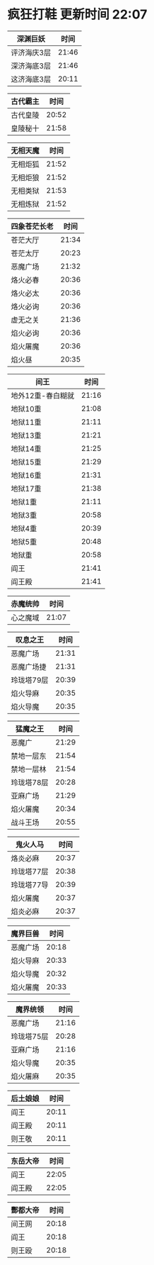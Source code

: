 # 疯狂打鞋 更新时间 22:07

| 深渊巨妖   | 时间    |
|--------|-------|
| 评济海庆3层 | 21:46 |
| 深济海底3层 | 21:46 |
| 这济海底3层 | 20:11 |

| 古代霸主   | 时间    |
|--------|-------|
| 古代皇陵 | 20:52 |
| 皇陵秘十 | 21:58 |

| 无相天魔   | 时间    |
|--------|-------|
| 无相炬狐 | 21:52 |
| 无相炬狼 | 21:52 |
| 无相类狱 | 21:53 |
| 无相炼狱 | 21:52 |

| 四象苍茫长老   | 时间    |
|--------|-------|
| 苍茫大厅 | 21:34 |
| 苍茫太厅 | 20:23 |
| 恶魔广场 | 21:32 |
| 烙火必春 | 20:36 |
| 烙火必太 | 20:36 |
| 烙火必询 | 20:36 |
| 虚无之关 | 21:36 |
| 焰火必询 | 20:36 |
| 焰火屠魔 | 20:36 |
| 焰火昼 | 20:35 |

| 间王   | 时间    |
|--------|-------|
| 地外12重-春白糊就 | 21:16 |
| 地狱10重 | 21:08 |
| 地狱11重 | 21:11 |
| 地狱13重 | 21:21 |
| 地狱14重 | 21:25 |
| 地狱15重 | 21:29 |
| 地狱16重 | 21:31 |
| 地狱17重 | 21:38 |
| 地狱1重 | 21:11 |
| 地狱3重 | 20:58 |
| 地狱4重 | 20:39 |
| 地狱5重 | 20:48 |
| 地狱重 | 20:58 |
| 阎王 | 21:41 |
| 阎王殿 | 21:41 |

| 赤魔统帅   | 时间    |
|--------|-------|
| 心之魔域 | 21:07 |

| 叹息之王   | 时间    |
|--------|-------|
| 恶魔广场 | 21:31 |
| 恶魔广场捷 | 21:31 |
| 玲珑塔79层 | 20:39 |
| 焰火导麻 | 20:35 |
| 焰火导魔 | 20:35 |

| 猛魔之王   | 时间    |
|--------|-------|
| 恶魔广 | 21:29 |
| 禁地一层东 | 21:54 |
| 禁地一层林 | 21:54 |
| 玲珑塔78层 | 20:28 |
| 亚麻广场 | 21:29 |
| 焰火屠魔 | 20:34 |
| 战斗王场 | 20:55 |

| 鬼火人马   | 时间    |
|--------|-------|
| 烙炎必麻 | 20:37 |
| 玲珑塔77层 | 20:38 |
| 玲珑塔77导 | 20:39 |
| 焰火屠魔 | 20:37 |
| 焰炎必麻 | 20:37 |

| 魔界巨兽   | 时间    |
|--------|-------|
| 恶魔广场 | 20:18 |
| 焰火导麻 | 20:33 |
| 焰火导魔 | 20:32 |
| 焰火屠魔 | 20:33 |

| 魔界统领   | 时间    |
|--------|-------|
| 恶魔广场 | 21:16 |
| 玲珑塔75层 | 20:28 |
| 亚麻广场 | 21:16 |
| 焰火导魔 | 20:35 |
| 焰火屠麻 | 20:35 |

| 后土娘娘   | 时间    |
|--------|-------|
| 阎王 | 20:11 |
| 阎王殿 | 20:11 |
| 则王敬 | 20:11 |

| 东岳大帝   | 时间    |
|--------|-------|
| 阎王 | 22:05 |
| 阎王殿 | 22:05 |

| 酆都大帝   | 时间    |
|--------|-------|
| 间王网 | 20:18 |
| 阎王 | 20:18 |
| 则王殴 | 20:18 |